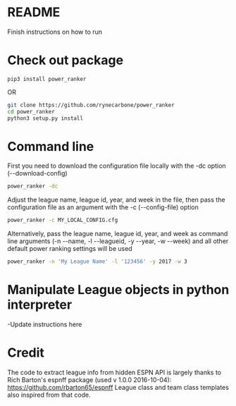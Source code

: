 # README
Finish instructions on how to run

# Check out package

```python3
pip3 install power_ranker
```

OR

```bash
git clone https://github.com/rynecarbone/power_ranker
cd power_ranker
python3 setup.py install
```

# Command line
First you need to download the configuration file locally with the -dc option (--download-config)
```bash
power_ranker -dc
```
Adjust the league name, league id, year, and week in the file, then pass the configuration file as an argument with the -c (--config-file) option
```bash
power_ranker -c MY_LOCAL_CONFIG.cfg
```
Alternatively, pass the league name, league id, year, and week as command line arguments (-n --name, -l --leagueid, -y --year, -w --week) and all other default power ranking settings will be used
```bash
power_ranker -n 'My League Name' -l '123456' -y 2017 -w 3
```

# Manipulate League objects in python interpreter
-Update instructions here


# Credit
The code to extract league info from hidden ESPN API is largely thanks to
Rich Barton's espnff package (used v 1.0.0 2016-10-04):
https://github.com/rbarton65/espnff
League class and team class templates also inspired from that code. 
